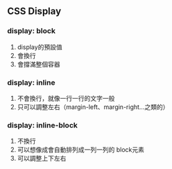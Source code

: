 ## CSS Display

### display: block

1. display的預設值
2. 會換行
3. 會撐滿整個容器

### display: inline

1. 不會換行，就像一行一行的文字一般
2. 只可以調整左右（margin-left、margin-right...之類的）

### display: inline-block

1. 不換行
2. 可以想像成會自動排列成一列一列的 block元素
3. 可以調整上下左右